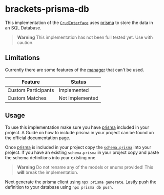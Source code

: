 # brackets-prisma-db

This implementation of the [`CrudInterface`](https://drarig29.github.io/brackets-docs/reference/manager/interfaces/CrudInterface.html)
uses [prisma](https://www.prisma.io/) to store the data in an SQL Database.

> **Warning**
> This implementation has not been full tested yet. Use with caution.

## Limitations

Currently there are some features of the [manager](https://github.com/Drarig29/brackets-manager.js) that can't be used.

| **Feature**         | **Status**      |
| ------------------- | --------------- |
| Custom Participants | Implemented     |
| Custom Matches      | Not Implemented |

## Usage

To use this implementation make sure you have [prisma](https://www.prisma.io/) included in your project.
A Guide on how to include prisma in your project can be found on the official documentation page.

Once [prisma](https://www.prisma.io/) is included in your project copy the [`schema.prisma`](./prisma/schema.prisma) into your project.
If you have an existing `schema.prisma` in your project copy and paste the schema definitions into your existing one.

> **Warning**
> Do not rename any of the models or enums provided! This **will** break the implementation.

Next generate the prisma client using `npx prisma generate`.
Lastly push the definition to your database using `npx prisma db push`.

